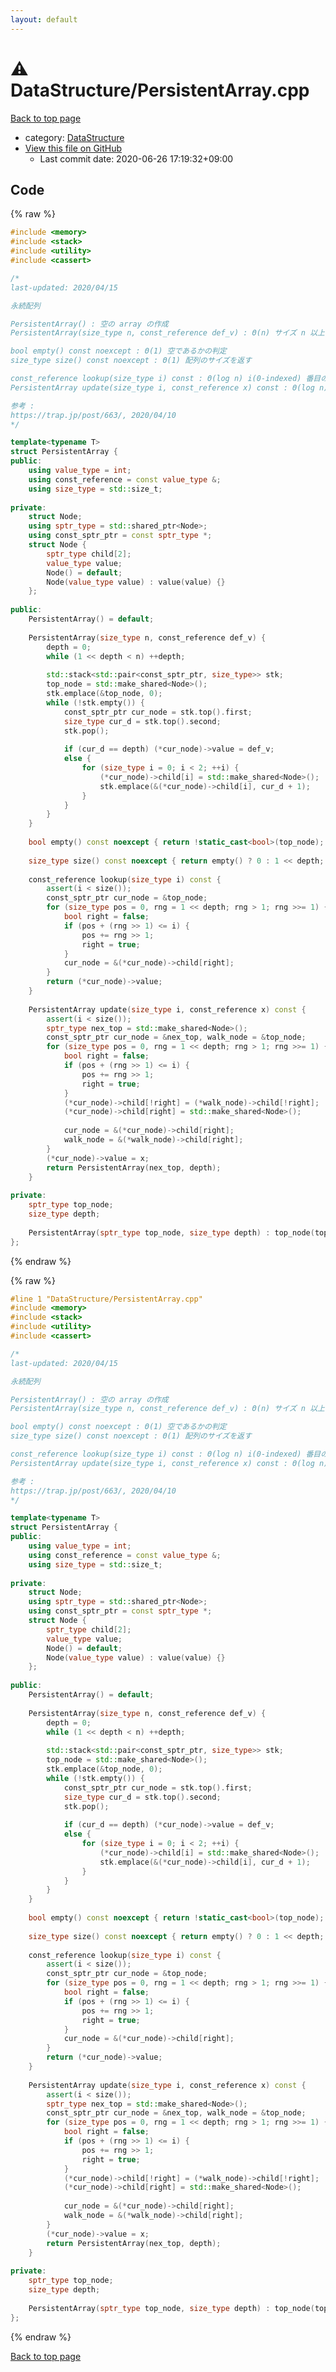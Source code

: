 ```yaml
---
layout: default
---
```


<!-- mathjax config similar to math.stackexchange -->
<script type="text/javascript" async
  src="https://cdnjs.cloudflare.com/ajax/libs/mathjax/2.7.5/MathJax.js?config=TeX-MML-AM_CHTML">
</script>
<script type="text/x-mathjax-config">
  MathJax.Hub.Config({
    TeX: { equationNumbers: { autoNumber: "AMS" }},
    tex2jax: {
      inlineMath: [ ['$','$'] ],
      processEscapes: true
    },
    "HTML-CSS": { matchFontHeight: false },
    displayAlign: "left",
    displayIndent: "2em"
  });
</script>

<script type="text/javascript" src="https://cdnjs.cloudflare.com/ajax/libs/jquery/3.4.1/jquery.min.js"></script>
<script src="https://cdn.jsdelivr.net/npm/jquery-balloon-js@1.1.2/jquery.balloon.min.js" integrity="sha256-ZEYs9VrgAeNuPvs15E39OsyOJaIkXEEt10fzxJ20+2I=" crossorigin="anonymous"></script>
<script type="text/javascript" src="../../assets/js/copy-button.js"></script>
<link rel="stylesheet" href="../../assets/css/copy-button.css" />


# :warning: DataStructure/PersistentArray.cpp

<a href="../../index.html">Back to top page</a>

* category: <a href="../../index.html#5e248f107086635fddcead5bf28943fc">DataStructure</a>
* <a href="{{ site.github.repository_url }}/blob/master/DataStructure/PersistentArray.cpp">View this file on GitHub</a>
    - Last commit date: 2020-06-26 17:19:32+09:00




## Code

<a id="unbundled"></a>
{% raw %}
```cpp
#include <memory>
#include <stack>
#include <utility>
#include <cassert>

/*
last-updated: 2020/04/15

永続配列

PersistentArray() : 空の array の作成
PersistentArray(size_type n, const_reference def_v) : Θ(n) サイズ n 以上の最小の 2 冪の配列を作成, 初期値は def_v

bool empty() const noexcept : Θ(1) 空であるかの判定
size_type size() const noexcept : Θ(1) 配列のサイズを返す

const_reference lookup(size_type i) const : Θ(log n) i(0-indexed) 番目の要素を返す
PersistentArray update(size_type i, const_reference x) const : Θ(log n) i(0-indexed) 番目の要素を x に書き換えた配列を作成

参考 :
https://trap.jp/post/663/, 2020/04/10
*/

template<typename T>
struct PersistentArray {
public:
	using value_type = int;
	using const_reference = const value_type &;
	using size_type = std::size_t;
	
private:
	struct Node;
	using sptr_type = std::shared_ptr<Node>;
	using const_sptr_ptr = const sptr_type *;
	struct Node {
		sptr_type child[2];
		value_type value;
		Node() = default;
		Node(value_type value) : value(value) {}
	};
	
public:
	PersistentArray() = default;
	
	PersistentArray(size_type n, const_reference def_v) {
		depth = 0;
		while (1 << depth < n) ++depth;
		
		std::stack<std::pair<const_sptr_ptr, size_type>> stk;
		top_node = std::make_shared<Node>();
		stk.emplace(&top_node, 0);
		while (!stk.empty()) {
			const_sptr_ptr cur_node = stk.top().first;
			size_type cur_d = stk.top().second;
			stk.pop();
			
			if (cur_d == depth) (*cur_node)->value = def_v;
			else {
				for (size_type i = 0; i < 2; ++i) {
					(*cur_node)->child[i] = std::make_shared<Node>();
					stk.emplace(&(*cur_node)->child[i], cur_d + 1);
				}
			}
		}
	}
	
	bool empty() const noexcept { return !static_cast<bool>(top_node); }
	
	size_type size() const noexcept { return empty() ? 0 : 1 << depth; }
	
	const_reference lookup(size_type i) const {
		assert(i < size());
		const_sptr_ptr cur_node = &top_node;
		for (size_type pos = 0, rng = 1 << depth; rng > 1; rng >>= 1) {
			bool right = false;
			if (pos + (rng >> 1) <= i) {
				pos += rng >> 1;
				right = true;
			}
			cur_node = &(*cur_node)->child[right];
		}
		return (*cur_node)->value;
	}
	
	PersistentArray update(size_type i, const_reference x) const {
		assert(i < size());
		sptr_type nex_top = std::make_shared<Node>();
		const_sptr_ptr cur_node = &nex_top, walk_node = &top_node;
		for (size_type pos = 0, rng = 1 << depth; rng > 1; rng >>= 1) {
			bool right = false;
			if (pos + (rng >> 1) <= i) {
				pos += rng >> 1;
				right = true;
			}
			(*cur_node)->child[!right] = (*walk_node)->child[!right];
			(*cur_node)->child[right] = std::make_shared<Node>();
			
			cur_node = &(*cur_node)->child[right];
			walk_node = &(*walk_node)->child[right];
		}
		(*cur_node)->value = x;
		return PersistentArray(nex_top, depth);
	}
	
private:
	sptr_type top_node;
	size_type depth;
	
	PersistentArray(sptr_type top_node, size_type depth) : top_node(top_node), depth(depth) {}
};

```
{% endraw %}

<a id="bundled"></a>
{% raw %}
```cpp
#line 1 "DataStructure/PersistentArray.cpp"
#include <memory>
#include <stack>
#include <utility>
#include <cassert>

/*
last-updated: 2020/04/15

永続配列

PersistentArray() : 空の array の作成
PersistentArray(size_type n, const_reference def_v) : Θ(n) サイズ n 以上の最小の 2 冪の配列を作成, 初期値は def_v

bool empty() const noexcept : Θ(1) 空であるかの判定
size_type size() const noexcept : Θ(1) 配列のサイズを返す

const_reference lookup(size_type i) const : Θ(log n) i(0-indexed) 番目の要素を返す
PersistentArray update(size_type i, const_reference x) const : Θ(log n) i(0-indexed) 番目の要素を x に書き換えた配列を作成

参考 :
https://trap.jp/post/663/, 2020/04/10
*/

template<typename T>
struct PersistentArray {
public:
	using value_type = int;
	using const_reference = const value_type &;
	using size_type = std::size_t;
	
private:
	struct Node;
	using sptr_type = std::shared_ptr<Node>;
	using const_sptr_ptr = const sptr_type *;
	struct Node {
		sptr_type child[2];
		value_type value;
		Node() = default;
		Node(value_type value) : value(value) {}
	};
	
public:
	PersistentArray() = default;
	
	PersistentArray(size_type n, const_reference def_v) {
		depth = 0;
		while (1 << depth < n) ++depth;
		
		std::stack<std::pair<const_sptr_ptr, size_type>> stk;
		top_node = std::make_shared<Node>();
		stk.emplace(&top_node, 0);
		while (!stk.empty()) {
			const_sptr_ptr cur_node = stk.top().first;
			size_type cur_d = stk.top().second;
			stk.pop();
			
			if (cur_d == depth) (*cur_node)->value = def_v;
			else {
				for (size_type i = 0; i < 2; ++i) {
					(*cur_node)->child[i] = std::make_shared<Node>();
					stk.emplace(&(*cur_node)->child[i], cur_d + 1);
				}
			}
		}
	}
	
	bool empty() const noexcept { return !static_cast<bool>(top_node); }
	
	size_type size() const noexcept { return empty() ? 0 : 1 << depth; }
	
	const_reference lookup(size_type i) const {
		assert(i < size());
		const_sptr_ptr cur_node = &top_node;
		for (size_type pos = 0, rng = 1 << depth; rng > 1; rng >>= 1) {
			bool right = false;
			if (pos + (rng >> 1) <= i) {
				pos += rng >> 1;
				right = true;
			}
			cur_node = &(*cur_node)->child[right];
		}
		return (*cur_node)->value;
	}
	
	PersistentArray update(size_type i, const_reference x) const {
		assert(i < size());
		sptr_type nex_top = std::make_shared<Node>();
		const_sptr_ptr cur_node = &nex_top, walk_node = &top_node;
		for (size_type pos = 0, rng = 1 << depth; rng > 1; rng >>= 1) {
			bool right = false;
			if (pos + (rng >> 1) <= i) {
				pos += rng >> 1;
				right = true;
			}
			(*cur_node)->child[!right] = (*walk_node)->child[!right];
			(*cur_node)->child[right] = std::make_shared<Node>();
			
			cur_node = &(*cur_node)->child[right];
			walk_node = &(*walk_node)->child[right];
		}
		(*cur_node)->value = x;
		return PersistentArray(nex_top, depth);
	}
	
private:
	sptr_type top_node;
	size_type depth;
	
	PersistentArray(sptr_type top_node, size_type depth) : top_node(top_node), depth(depth) {}
};

```
{% endraw %}

<a href="../../index.html">Back to top page</a>

